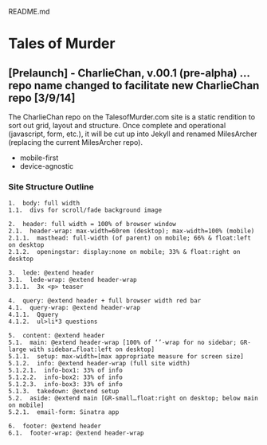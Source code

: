 README.md

# Tales of Murder 
## [Prelaunch] - CharlieChan, v.00.1 (pre-alpha) ... repo name changed to facilitate new CharlieChan repo [3/9/14]

The CharlieChan repo on the TalesofMurder.com site is a static rendition to sort out grid, layout and structure. Once complete and operational (javascript, form, etc.), it will be cut up into Jekyll and renamed MilesArcher (replacing the current MilesArcher repo).

* mobile-first
* device-agnostic

### Site Structure Outline
```
1.  body: full width
1.1.  divs for scroll/fade background image

2.  header: full width = 100% of browser window
2.1.  header-wrap: max-width=60rem (desktop); max-width=100% (mobile)
2.1.1.  masthead: full-width (of parent) on mobile; 66% & float:left on desktop
2.1.2.  openingstar: display:none on mobile; 33% & float:right on desktop

3.  lede: @extend header
3.1.  lede-wrap: @extend header-wrap
3.1.1.  3x <p> teaser

4.  query: @extend header + full browser width red bar
4.1.  query-wrap: @extend header-wrap
4.1.1.  Qquery
4.1.2.  ul>li*3 questions

5.  content: @extend header
5.1.  main: @extend header-wrap [100% of ‘’-wrap for no sidebar; GR-large with sidebar…float:left on desktop]
5.1.1.  setup: max-width=[max appropriate measure for screen size]
5.1.2.  info: @extend header-wrap (full site width)
5.1.2.1.  info-box1: 33% of info
5.1.2.2.  info-box2: 33% of info
5.1.2.3.  info-box3: 33% of info
5.1.3.  takedown: @extend setup
5.2.  aside: @extend main [GR-small…float:right on desktop; below main on mobile]
5.2.1.  email-form: Sinatra app

6.  footer: @extend header
6.1.  footer-wrap: @extend header-wrap
```
